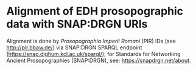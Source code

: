 # Alignment of EDH prosopographic data with SNAP:DRGN URIs
Alignment is done by *Prosopographia Imperii Romani* (PIR) IDs (see http://pir.bbaw.de/) via SNAP:DRGN SPARQL endpoint (https://snap.dighum.kcl.ac.uk/sparql/); for Standards for Networking Ancient Prosopographies (SNAP:DRGN), see: https://snapdrgn.net/about. 
